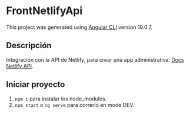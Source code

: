 # FrontNetlifyApi

This project was generated using [Angular CLI](https://github.com/angular/angular-cli) version 19.0.7.

## Descripción
Integración con la API de Netlify, para crear una app administrativa.
[Docs Netlify API](https://docs.netlify.com/api/get-started/).

## Iniciar proyecto

1. ``npm i`` para instalar los node_modules.
2. ``npm start`` o ``ng serve`` para correrlo en mode DEV.